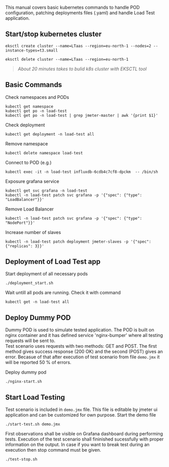 
This manual covers basic kubernetes commands to handle POD configuration, patching deployments files (.yaml) 
and handle Load Test application.

## Start/stop kubernetes cluster
`eksctl create cluster --name=LTaas --region=eu-north-1 --nodes=2 --instance-types=t3.small`

`eksctl delete cluster --name=LTaas --region=eu-north-1`

> *About 20 minutes takes to bulid k8s cluster with EKSCTL tool* 

## Basic Commands
Check namespaces and PODs
```
kubectl get namespace
kubectl get po -n load-test
kubectl get po -n load-test | grep jmeter-master | awk '{print $1}'
```
Check deployment
```
kubectl get deployment -n load-test all
```

Remove namespace
```
kubectl delete namespace load-test
```

Connect to POD (e.g.)
```
kubectl exec -it -n load-test influxdb-6cdb4c7cf8-dpckm  -- /bin/sh
```

Exposure grafana service
```
kubectl get svc grafana -n load-test
kubectl -n load-test patch svc grafana -p '{"spec": {"type": "LoadBalancer"}}'
```

Remove Load Balancer
```
kubectl -n load-test patch svc grafana -p '{"spec": {"type": "NodePort"}}'
```

Increase number of slaves
```
kubectl -n load-test patch deployment jmeter-slaves -p '{"spec": {"replicas": 3}}'
```

## Deployment of Load Test app
Start deployment of all necessary pods
```
./deployment_start.sh
```

Wait untill all pods are running. Check it with command
```
kubectl get -n load-test all
```

## Deploy Dummy POD
Dummy POD is used to simulate tested application.
The POD is built on nginx container and it has defined service 'nginx-bumper' where all 
testing requests will be sent to.  
Test scenario uses requests with two methods: GET and POST. The first method gives success response (200 OK) and the second (POST) gives an error. 
Becasue of that after execution of test scenario from file `demo.jmx` it will be reported 50 % of errors. 

Deploy dummy pod
```
./nginx-start.sh
```

## Start Load Testing
Test scenario is included in `demo.jmx` file. This file is editable by jmeter ui application
and can be customized for own purpose.
Start the demo file 
```
./start-test.sh demo.jmx
```
First observations shall be visible on Grafana dashboard during performing tests. 
Execution of the test scenario shall fininished sucessfully with proper information on the output.
In case if you want to break test during an execution then stop command must be given.  
```
./test-stop.sh
```
